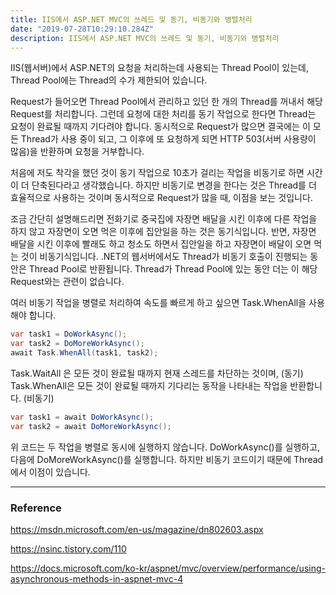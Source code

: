 ```yaml
---
title: IIS에서 ASP.NET MVC의 쓰레드 및 동기, 비동기와 병렬처리
date: "2019-07-28T10:29:10.284Z"
description: IIS에서 ASP.NET MVC의 쓰레드 및 동기, 비동기와 병렬처리
---
```


IIS(웹서버)에서 ASP.NET의 요청을 처리하는데 사용되는 Thread Pool이 있는데, Thread Pool에는 Thread의 수가 제한되어 있습니다.

Request가 들어오면 Thread Pool에서 관리하고 있던 한 개의 Thread를 꺼내서 해당 Request를 처리합니다.
그런데 요청에 대한 처리를 동기 작업으로 한다면 Thread는 요청이 완료될 때까지 기다려야 합니다.
동시적으로 Request가 많으면 결국에는 이 모든 Thread가 사용 중이 되고,
그 이후에 또 요청하게 되면 HTTP 503(서버 사용량이 많음)을 반환하며 요청을 거부합니다.

처음에 저도 착각을 했던 것이 동기 작업으로 10초가 걸리는 작업을 비동기로 하면 시간이 더 단축된다라고 생각했습니다.
하지만 비동기로 변경을 한다는 것은 Thread를 더 효율적으로 사용하는 것이며 동시적으로 Request가 많을 때, 이점을 보는 것입니다.

조금 간단히 설명해드리면 전화기로 중국집에 자장면 배달을 시킨 이후에 다른 작업을 하지 않고 자장면이 오면 먹은 이후에 집안일을 하는 것은 동기식입니다.
반면, 자장면 배달을 시킨 이후에 빨래도 하고 청소도 하면서 집안일을 하고 자장면이 배달이 오면 먹는 것이 비동기식입니다.
.NET의 웹서버에서도 Thread가 비동기 호출이 진행되는 동안은 Thread Pool로 반환됩니다. Thread가 Thread Pool에 있는 동안 더는 이 해당 Request와는 관련이 없습니다.

여러 비동기 작업을 병렬로 처리하여 속도를 빠르게 하고 싶으면 Task.WhenAll을 사용해야 합니다.

```csharp
var task1 = DoWorkAsync();
var task2 = DoMoreWorkAsync();
await Task.WhenAll(task1, task2);
```

Task.WaitAll
은 모든 것이 완료될 때까지 현재 스레드를 차단하는 것이며, (동기)
Task.WhenAll은 모든 것이 완료될 때까지 기다리는 동작을 나타내는 작업을 반환합니다. (비동기)

```csharp
var task1 = await DoWorkAsync();
var task2 = await DoMoreWorkAsync();
```

위 코드는 두 작업을 병렬로 동시에 실행하지 않습니다. DoWorkAsync()를 실행하고, 다음에 DoMoreWorkAsync()를 실행합니다.
하지만 비동기 코드이기 때문에 Thread에서 이점이 있습니다.

---
### Reference

https://msdn.microsoft.com/en-us/magazine/dn802603.aspx

https://nsinc.tistory.com/110

https://docs.microsoft.com/ko-kr/aspnet/mvc/overview/performance/using-asynchronous-methods-in-aspnet-mvc-4

